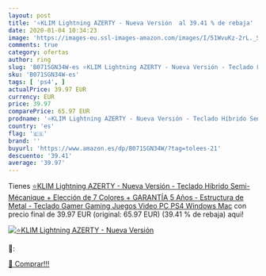 ```yaml
---
layout: post
title: '⭐️KLIM Lightning AZERTY - Nueva Versión  al 39.41 % de rebaja'
date: 2020-01-04 10:34:23
image: 'https://images-eu.ssl-images-amazon.com/images/I/51WvuKz-2rL._SL200_.jpg'
comments: true
category: ofertas
author: ring
slug: 'B071SGN34W-es ⭐️KLIM Lightning AZERTY - Nueva Versión - Teclado Híbrido...'
sku: 'B071SGN34W-es'
tags: [ 'ps4', ]
actualPrice: 39.97 EUR
currency: EUR
price: 39.97
comparePrice: 65.97 EUR
prodname: '⭐️KLIM Lightning AZERTY - Nueva Versión - Teclado Híbrido Semi-Mécanique + Elección de 7 Colores + GARANTÍA 5 Años - Estructura de Metal - Teclado Gamer Gaming Juegos Video PC PS4 Windows  Mac'
country: 'es'
flag: '🇪🇸'
brand: ''
buyurl: 'https://www.amazon.es/dp/B071SGN34W/?tag=tolees-21'
descuento: '39.41'
average: '39.97'
---
```


Tienes [⭐️KLIM Lightning AZERTY - Nueva Versión - Teclado Híbrido Semi-Mécanique + Elección de 7 Colores + GARANTÍA 5 Años - Estructura de Metal - Teclado Gamer Gaming Juegos Video PC PS4 Windows  Mac](https://www.amazon.es/dp/B071SGN34W/?tag=tolees-21) con precio final de  39.97 EUR (original: 65.97 EUR) (39.41 %  de rebaja) aqui!

[![⭐️KLIM Lightning AZERTY - Nueva Versión ](https://images-eu.ssl-images-amazon.com/images/I/51WvuKz-2rL._SL200_.jpg)](https://www.amazon.es/dp/B071SGN34W/?tag=tolees-21)

🔎:


[🛒 Comprar!!!](https://www.amazon.es/dp/B071SGN34W/?tag=tolees-21)
